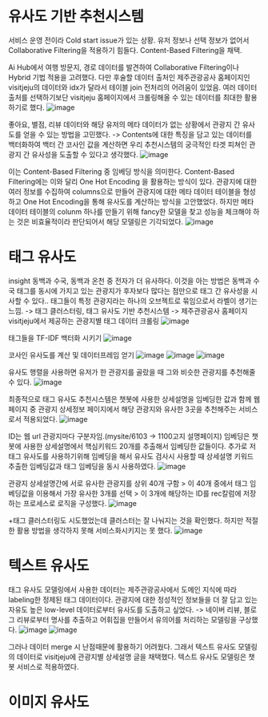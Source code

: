 # 유사도 기반 추천시스템
서비스 운영 전이라 Cold start issue가 있는 상황. 유저 정보나 선택 정보가 없어서 Collaborative Filtering을 적용하기 힘들다. Content-Based Filtering을 채택.

Ai Hub에서 여행 방문지, 경로 데이터를 발견하여 Collaborative Filtering이나 Hybrid 기법 적용을 고려했다. 다만 후술할 데이터 출처인 제주관광공사 홈페이지인 visitjeju의 데이터와 idx가 달라서 테이블 join 전처리의 어려움이 있었음. 여러 데이터 출처를 선택하기보단 visitjeju 홈페이지에서 크롤링해올 수 있는 데이터를 최대한 활용하기로 했다.
![image](https://github.com/PlaydataFinal/Final_project/assets/145752714/69652d49-93d6-4bfe-9008-ca439633f218)


좋아요, 별점, 리뷰 데이터와 해당 유저의 메타 데이터가 없는 상황에서 관광지 간 유사도를 얻을 수 있는 방법을 고민했다.
-> Contents에 대한 특징을 담고 있는 데이터를 백터화하여 백터 간 코사인 값을 계산하면 우리 추천시스템의 궁극적인 타겟 피쳐인 관광지 간 유사성을 도출할 수 있다고 생각했다.
![image](https://github.com/PlaydataFinal/Final_project/assets/145752714/0a474f48-b14c-42e9-8289-e8c4247a826d)


이는 Content-Based Filtering 중 임베딩 방식을 의미한다. Content-Based Filtering에는 이와 달리 One Hot Encoding 을 활용하는 방식이 있다. 관광지에 대한 여러 정보를 수집하여 columns으로 만들어 관광지에 대한 메타 데이터 테이블을 형성하고 One Hot Encoding을 통해 유사도를 계산하는 방식을 고안했었다. 하지만 메타 데이터 테이블의 colunm 하나를 만들기 위해 fancy한 모델을 찾고 성능을 체크해야 하는 것은 비효율적이라 판단되어서 해당 모델링은 기각되었다.
![image](https://github.com/PlaydataFinal/Final_project/assets/145752714/0a1e040f-e411-4921-817f-8a998864e3aa)



# 태그 유사도
insight
동백과 수국, 동백과 온천 중 전자가 더 유사하다. 이것을 아는 방법은 동백과 수국 태그를 동시에 가지고 있는 관광지가 후자보다 많다는 점만으로 태그 간 유사성을 시사할 수 있다.. 태그들이 특정 관광지라는 하나의 오브젝트로 묶임으로서 라벨이 생기는 느낌.
-> 태그 클러스터링, 태그 유사도 기반 추천시스템
-> 제주관광공사 홈페이지 visitjeju에서 제공하는 관광지별 태그 데이터 크롤링
![image](https://github.com/PlaydataFinal/Final_project/assets/145752714/961dded5-5459-4b5d-a036-d200e0ad0afd)



태그들을 TF-IDF 백터화 시키기
![image](https://github.com/PlaydataFinal/Final_project/assets/145752714/8e817da0-0f9f-4440-b9f3-65bc1acf3e41)


코사인 유사도를 계산 및 데이터프레임 얻기
![image](https://github.com/PlaydataFinal/Final_project/assets/145752714/04beb7da-fef6-4608-85ed-fc70e5b120dc)
![image](https://github.com/PlaydataFinal/Final_project/assets/145752714/bfaf6b77-2589-4f5f-b165-2ac511b2dbe4)
![image](https://github.com/PlaydataFinal/Final_project/assets/145752714/93c8f042-4b67-49b9-a319-21ac42a60949)


유사도 행렬을 사용하면 유저가 한 관광지를 골랐을 때 그와 비슷한 관광지를 추천해줄 수 있다.
![image](https://github.com/PlaydataFinal/Final_project/assets/145752714/45686885-8356-4f17-9a61-bb5e425f1ee8)


최종적으로 태그 유사도 추천시스템은 챗봇에 사용한 상세설명을 임베딩한 값과 함께
웹페이지 중 관광지 상세정보 페이지에서 해당 관광지와 유사한 3곳을 추천해주는 서비스로서 적용되었다.
![image](https://github.com/PlaydataFinal/Final_project/assets/145752714/128f74a6-0daf-40ff-a9c1-fe6264b1a98a)

ID는 웹 url 관광지마다 구분자임.(mysite/6103 -> 1100고지 설명페이지) 임베딩은 챗봇에 사용한 상세설명에서 핵심키워드 20개를 추출해서 임베딩한 값들이다. 추가로 저 태그 유사도를 사용하기위해 임베딩을 해서 유사도 검사시 사용할 때 상세설명 키워드 추출한 임베딩값과 태그 임베딩을 동시 사용하였다.
![image](https://github.com/PlaydataFinal/Final_project/assets/145752714/c644d2b3-8433-430b-9c11-a6fbfa52cde8)


관광지 상세설명간에 서로 유사한 관광지를 상위 40개 구함 > 이 40개 중에서 태그 임베딩값을 이용해서 가장 유사한 3개를 선택 > 이 3개에 해당하는 ID를 rec칼럼에 저장 하는 프로세스로 로직을 구성했다.
![image](https://github.com/PlaydataFinal/Final_project/assets/145752714/ba04be0c-9b71-4321-946a-215aff36b22d)




+태그 클러스터링도 시도했었는데 클러스터는 잘 나눠지는 것을 확인했다. 하지만 적절한 활용 방법을 생각하지 못해 서비스화시키지는 못 했다.
![image](https://github.com/PlaydataFinal/Final_project/assets/145752714/5e848793-b443-4aef-bb03-9bdd9c9843ba)




# 텍스트 유사도
태그 유사도 모델링에서 사용한 데이터는 제주관광공사에서 도메인 지식에 따라 labeling한 정제된 태그 데이터이다. 관광지에 대한 정성적인 정보들을 더 잘 담고 있는 자유도 높은 low-level 데이터로부터 유사도를 도출하고 싶었다.
-> 네이버 리뷰, 블로그 리뷰로부터 명사를 추출하고 어휘집을 만들어서 유의어를 처리하는 모델링을 구상했다.
![image](https://github.com/PlaydataFinal/Final_project/assets/145752714/53c8fe35-65b2-42fc-8d52-8a5ce702e921)
![image](https://github.com/PlaydataFinal/Final_project/assets/145752714/411810bf-8751-40ac-9ad7-d9a0aa544d9f)


그러나 데이터 merge 시 난점때문에 활용하기 어려웠다. 그래서 텍스트 유사도 모델링의 데이터로  visitjeju에 관광지별 상세설명 글을 채택했다. 텍스트 유사도 모델링은 챗봇 서비스로 적용하였다.



# 이미지 유사도
